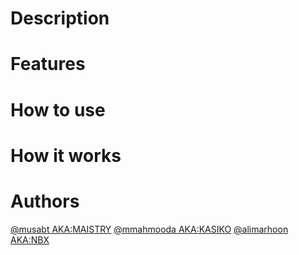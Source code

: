 # Description

# Features

# How to use

# How it works

# Authors
[@musabt AKA:MAISTRY](https://learn.reboot01.com/git/musabt)
[@mmahmooda AKA:KASIKO](https://learn.reboot01.com/git/mmahmooda)
[@alimarhoon AKA:NBX](https://learn.reboot01.com/alimarhoon)
